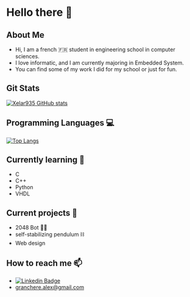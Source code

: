 # Hello there 👋

<!-- Docs for Readme APi display -->
<!-- https://github.com/anuraghazra/github-readme-stats -->

## About Me

- Hi, I am a french 🇫🇷 student in engineering school in computer sciences.  
- I love informatic, and I am currently majoring in Embedded System.
- You can find some of my work I did for my school or just for fun.

## Git Stats

[![Xelar935 GitHub stats](https://github-readme-stats.vercel.app/api?username=Xelar935&show_icons=true&count_private=true&theme=tokyonight)](https://github.com/Xelar935)

## Programming Languages 💻

[![Top Langs](https://github-readme-stats.vercel.app/api/top-langs/?username=Xelar935&langs_count=10&,Objective-C,html&layout=compact&theme=tokyonight)](https://github.com/Xelar935?tab=repositories)

## Currently learning 🌱

- C
- C++
- Python
- VHDL

## Current projects 🔭

- 2048 Bot 🧩🤖
- self-stabilizing pendulum ⛓️
- Web design

## How to reach me 📫

- [![Linkedin Badge](https://img.shields.io/badge/-AlexandreGranchere-blue?style=flat&logo=Linkedin&logoColor=white)](https://www.linkedin.com/in/alexandre-granchere-081378204/)
- granchere.alex@gmail.com


<!--
## To do
- NesEmulator
- GameBoyEmulator (sound)
- ResponsiveSideBar
- AIEmotionRecognition
- AIDigitsRecognizer
- SpaceInvadersArcadeEmulator
- Commodore64Emulator
- VideoEnhancerHD
- DroneControl
- Im-Rises.github.io
Here are some ideas to get you started:
- 🔭 I’m currently working on ...
- 🌱 I’m currently learning ...
- 👯 I’m looking to collaborate on ...
- 🤔 I’m looking for help with ...
- 💬 Ask me about ...
- 📫 How to reach me: ...
- 😄 Pronouns: ...
- ⚡ Fun fact: ...
- ♾️
-->
